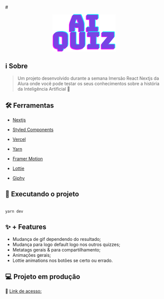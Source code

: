 #<div  align="center">

<img src="./public/logo.svg" width="200"/>

</div>


## :information_source: Sobre

> Um projeto desenvolvido durante a semana Imersão React Nextjs da Alura onde você pode testar os seus conhecimentos sobre a história da Inteligência Artificial 🤖
 

## :hammer_and_wrench: Ferramentas

- [Nextjs](https://nextjs.org/)

- [Styled Components](https://styled-components.com)

- [Vercel](https://vercel.com)

- [Yarn](https://yarnpkg.com/)

- [Framer Motion](https://www.framer.com/motion/)

- [Lottie](https://lottiefiles.com/)

- [Giphy](https://giphy.com/)


## :rocket: Executando o projeto

```bash

yarn dev

```

## :sparkles: + Features
- Mudança de gif dependendo do resultado;
- Mudança para logo default logo nos outros quizzes;
- Metatags gerais & para compartilhamento;
- Animações gerais;
- Lottie animations nos botões se certo ou errado.

## :computer: Projeto em produção

:link: [Link de acesso: ](https://ai-quiz.idcesares.vercel.app/)
